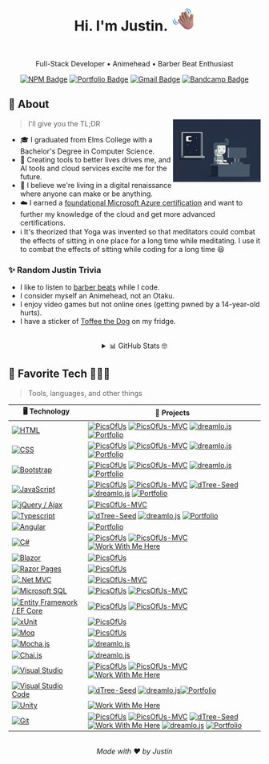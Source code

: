 
<h1 align="center">
    Hi. I'm Justin.
    <img src="img/waving hand.png" style="height: 3rem;">
</h1>
<br>
<p align="center">
    Full-Stack Developer •
    Animehead •
    Barber Beat Enthusiast
</p>
<p align="center" >
    <a href="https://www.npmjs.com/~jmheartley" target="_blank">
        <img src="https://img.shields.io/badge/-My%20Packages-%23CB3737?style=flat&logo=npm&logoColor=FFFFFF" alt="NPM Badge"></a>
    <a href="https://justinsportfol.io/" target="_blank">
        <img src="https://img.shields.io/badge/-%20Portfolio%20Site-1A8893?style=flat&logo=codereview&logoColor=FFFFFF" alt="Portfolio Badge"></a>
    <a href="mailto:heartleyjm@gmail.com?subject=Portfolio%20Inquiry&body=Hi%20Justin%2C%0A%0AI%20saw%20your%20GitHub%20bio%20and%20wanted%20to%20reach%20out%20because..." target="_blank">
        <img src="https://img.shields.io/badge/-Say%20Hello-FFFFFF?style=flat&logo=gmail" alt="Gmail Badge"></a>
    <a href="https://bandcamp.com/malikheartley" target="_blank">
        <img src="https://img.shields.io/badge/-Coding%20Music-609BA9?style=flat&logo=bandcamp&logoColor=FFFFFF" alt="Bandcamp Badge"></a>
</p>

## 🤔 About
<img align="right" height="125" width="175" alt="Coding await the night" src="img/coding the night away.gif">

> I'll give you the TL;DR

- 🎓 I graduated from Elms College with a Bachelor's Degree in Computer Science.
- 🔨 Creating tools to better lives drives me, and AI tools and cloud services excite me for the future.
- 🤖 I believe we're living in a digital renaissance where anyone can make or be anything.
- ☁️ I earned a [foundational Microsoft Azure certification](https://www.credly.com/badges/73748eb7-ad89-4ede-a00c-3a971f3ed986/public_url)
and want to further my knowledge of the cloud and get more advanced certifications.
- ℹ️ It's theorized that Yoga was invented so that meditators could combat the effects of sitting in one place for a long time while meditating. I use it to combat the effects of sitting while coding for a long time 😆

### ✨ Random Justin Trivia
- I like to listen to [barber beats](https://bandcamp.com/malikheartley) while I code.
- I consider myself an Animehead, not an Otaku.
- I enjoy video games but not online ones (getting pwned by a 14-year-old hurts).
- I have a sticker of [Toffee the Dog](https://jmheartley.itch.io/work-with-me-here-full-game) on my fridge.

<br>
<details align="center">
    <summary markdown="span">📊 GitHub Stats 🤓</summary>
    <br>
    <p>
        <img src="https://github-readme-stats.vercel.app/api?username=jmheartley&theme=vue-dark&show_icons=true&hide_border=true&count_private=true" alt="JMHeartley's Stats" />
        <img src="https://github-readme-streak-stats.herokuapp.com/?user=jmheartley&theme=vue-dark&hide_border=true" alt="JMHeartley's Streak" />
        <img src="https://github-readme-stats.vercel.app/api/top-langs/?username=jmheartley&theme=vue-dark&show_icons=true&hide_border=true&layout=compact" alt="JMHeartley's Top Languages" />
    </p>
</details>

## 💌 Favorite Tech 👨🏽‍💻
> Tools, languages, and other things

| 🖥️ **Technology** | 🚀 **Projects** |
| - | - |
| [![HTML](https://img.shields.io/static/v1?label=&message=HTML&color=E34C26&logo=HTML5&logoColor=FFFFFF)](https://developer.mozilla.org/en-US/docs/Web/HTML) | [![PicsOfUs](https://img.shields.io/static/v1?label=&message=PicsOfUs&color=000605&logo=github&logoColor=FFFFFF&labelColor=000605)](https://github.com/JMHeartley/PicsOfUs) [![PicsOfUs-MVC](https://img.shields.io/static/v1?label=&message=PicsOfUs-MVC&color=000605&logo=github&logoColor=FFFFFF&labelColor=000605)](https://github.com/JMHeartley/PicsOfUs-MVC) [![dreamlo.js](https://img.shields.io/static/v1?label=&message=dreamlo%2Ejs&color=000605&logo=github&logoColor=FFFFFF&labelColor=000605)](https://github.com/JMHeartley/dreamlo.js) [![Portfolio](https://img.shields.io/static/v1?label=&message=Portfolio&color=000605&logo=github&logoColor=FFFFFF&labelColor=000605)](https://github.com/JMHeartley/JMHeartley.Github.io)
| [![CSS](https://img.shields.io/static/v1?label=&message=CSS&color=264dE4&logo=CSS3&logoColor=FFFFFF)](https://developer.mozilla.org/en-US/docs/Web/CSS) | [![PicsOfUs](https://img.shields.io/static/v1?label=&message=PicsOfUs&color=000605&logo=github&logoColor=FFFFFF&labelColor=000605)](https://github.com/JMHeartley/PicsOfUs) [![PicsOfUs-MVC](https://img.shields.io/static/v1?label=&message=PicsOfUs-MVC&color=000605&logo=github&logoColor=FFFFFF&labelColor=000605)](https://github.com/JMHeartley/PicsOfUs-MVC) [![dreamlo.js](https://img.shields.io/static/v1?label=&message=dreamlo%2Ejs&color=000605&logo=github&logoColor=FFFFFF&labelColor=000605)](https://github.com/JMHeartley/dreamlo.js) [![Portfolio](https://img.shields.io/static/v1?label=&message=Portfolio&color=000605&logo=github&logoColor=FFFFFF&labelColor=000605)](https://github.com/JMHeartley/JMHeartley.Github.io)
| [![Bootstrap](https://img.shields.io/static/v1?label=&message=Bootstrap&color=5D317D&logo=Bootstrap&logoColor=FFFFFF)](https://getbootstrap.com/) | [![PicsOfUs](https://img.shields.io/static/v1?label=&message=PicsOfUs&color=000605&logo=github&logoColor=FFFFFF&labelColor=000605)](https://github.com/JMHeartley/PicsOfUs) [![PicsOfUs-MVC](https://img.shields.io/static/v1?label=&message=PicsOfUs-MVC&color=000605&logo=github&logoColor=FFFFFF&labelColor=000605)](https://github.com/JMHeartley/PicsOfUs-MVC) [![dreamlo.js](https://img.shields.io/static/v1?label=&message=dreamlo%2Ejs&color=000605&logo=github&logoColor=FFFFFF&labelColor=000605)](https://github.com/JMHeartley/dreamlo.js) [![Portfolio](https://img.shields.io/static/v1?label=&message=Portfolio&color=000605&logo=github&logoColor=FFFFFF&labelColor=000605)](https://github.com/JMHeartley/JMHeartley.Github.io)
| [![JavaScript](https://img.shields.io/static/v1?label=&message=JavaScript&color=F7DF1E&logo=JavaScript&logoColor=FFFFFF)](https://javascript.info/) | [![PicsOfUs](https://img.shields.io/static/v1?label=&message=PicsOfUs&color=000605&logo=github&logoColor=FFFFFF&labelColor=000605)](https://github.com/JMHeartley/PicsOfUs) [![PicsOfUs-MVC](https://img.shields.io/static/v1?label=&message=PicsOfUs-MVC&color=000605&logo=github&logoColor=FFFFFF&labelColor=000605)](https://github.com/JMHeartley/PicsOfUs-MVC) [![dTree-Seed](https://img.shields.io/static/v1?label=&message=dTree-Seed&color=000605&logo=github&logoColor=FFFFFF&labelColor=000605)](https://github.com/JMHeartley/dTree-Seed) [![dreamlo.js](https://img.shields.io/static/v1?label=&message=dreamlo%2Ejs&color=000605&logo=github&logoColor=FFFFFF&labelColor=000605)](https://github.com/JMHeartley/dreamlo.js) [![Portfolio](https://img.shields.io/static/v1?label=&message=Portfolio&color=000605&logo=github&logoColor=FFFFFF&labelColor=000605)](https://github.com/JMHeartley/JMHeartley.Github.io)
| [![jQuery / Ajax](https://img.shields.io/static/v1?label=&message=jQuery%20/%20Ajax&color=0769AD&logo=jquery&logoColor=FFFFFF)](https://jquery.com/) | [![PicsOfUs-MVC](https://img.shields.io/static/v1?label=&message=PicsOfUs-MVC&color=000605&logo=github&logoColor=FFFFFF&labelColor=000605)](https://github.com/JMHeartley/PicsOfUs-MVC)
| [![Typescript](https://img.shields.io/static/v1?label=&message=Typescript&color=2F78C5&logo=Typescript&logoColor=FFFFFF)](https://www.typescriptlang.org/) | [![dTree-Seed](https://img.shields.io/static/v1?label=&message=dTree-Seed&color=000605&logo=github&logoColor=FFFFFF&labelColor=000605)](https://github.com/JMHeartley/dTree-Seed) [![dreamlo.js](https://img.shields.io/static/v1?label=&message=dreamlo%2Ejs&color=000605&logo=github&logoColor=FFFFFF&labelColor=000605)](https://github.com/JMHeartley/dreamlo.js) [![Portfolio](https://img.shields.io/static/v1?label=&message=Portfolio&color=000605&logo=github&logoColor=FFFFFF&labelColor=000605)](https://github.com/JMHeartley/JMHeartley.Github.io)
| [![Angular](https://img.shields.io/static/v1?label=&message=Angular&color=E23137&logo=angular&logoColor=FFFFFF)](https://angular.io/) | [![Portfolio](https://img.shields.io/static/v1?label=&message=Portfolio&color=000605&logo=github&logoColor=FFFFFF&labelColor=000605)](https://github.com/JMHeartley/JMHeartley.Github.io)
| [![C#](https://img.shields.io/static/v1?label=&message=C%23&color=953FAE&logo=csharp&logoColor=FFFFFF)](https://learn.microsoft.com/en-us/dotnet/csharp/) | [![PicsOfUs](https://img.shields.io/static/v1?label=&message=PicsOfUs&color=000605&logo=github&logoColor=FFFFFF&labelColor=000605)](https://github.com/JMHeartley/PicsOfUs) [![PicsOfUs-MVC](https://img.shields.io/static/v1?label=&message=PicsOfUs-MVC&color=000605&logo=github&logoColor=FFFFFF&labelColor=000605)](https://github.com/JMHeartley/PicsOfUs-MVC) [![Work With Me Here](https://img.shields.io/static/v1?label=&message=Work%20With%20Me%20Here&color=000605&logo=github&logoColor=FFFFFF&labelColor=000605)](https://github.com/JMHeartley/Work-With-Me-Here)
| [![Blazor](https://img.shields.io/static/v1?label=&message=Blazor&color=953FAE&logo=Blazor&logoColor=FFFFFF)](https://learn.microsoft.com/en-us/aspnet/core/blazor/) | [![PicsOfUs](https://img.shields.io/static/v1?label=&message=PicsOfUs&color=000605&logo=github&logoColor=FFFFFF&labelColor=000605)](https://github.com/JMHeartley/PicsOfUs)
| [![Razor Pages](https://img.shields.io/static/v1?label=&message=Razor%20Pages&color=953FAE&logo=csharp&logoColor=FFFFFF)](https://learn.microsoft.com/en-us/aspnet/core/razor-pages/) | [![PicsOfUs](https://img.shields.io/static/v1?label=&message=PicsOfUs&color=000605&logo=github&logoColor=FFFFFF&labelColor=000605)](https://github.com/JMHeartley/PicsOfUs)
| [![.Net MVC](https://img.shields.io/static/v1?label=&message=%2ENet%20MVC&color=953FAE&logo=csharp&logoColor=FFFFFF)](https://dotnet.microsoft.com/en-us/apps/aspnet/mvc) | [![PicsOfUs-MVC](https://img.shields.io/static/v1?label=&message=PicsOfUs-MVC&color=000605&logo=github&logoColor=FFFFFF&labelColor=000605)](https://github.com/JMHeartley/PicsOfUs-MVC)
| [![Microsoft SQL](https://img.shields.io/static/v1?label=&message=Microsoft%20SQL&color=01AAEB&logo=microsoftsqlserver&logoColor=FFFFFF)](https://learn.microsoft.com/en-us/sql/) | [![PicsOfUs](https://img.shields.io/static/v1?label=&message=PicsOfUs&color=000605&logo=github&logoColor=FFFFFF&labelColor=000605)](https://github.com/JMHeartley/PicsOfUs) [![PicsOfUs-MVC](https://img.shields.io/static/v1?label=&message=PicsOfUs-MVC&color=000605&logo=github&logoColor=FFFFFF&labelColor=000605)](https://github.com/JMHeartley/PicsOfUs-MVC)
| [![Entity Framework / EF Core](https://img.shields.io/static/v1?label=&message=Entity%20Framework%20/%20EF%20Core&color=953FAE&logo=csharp&logoColor=FFFFFF)](https://learn.microsoft.com/en-us/aspnet/entity-framework) | [![PicsOfUs](https://img.shields.io/static/v1?label=&message=PicsOfUs&color=000605&logo=github&logoColor=FFFFFF&labelColor=000605)](https://github.com/JMHeartley/PicsOfUs) [![PicsOfUs-MVC](https://img.shields.io/static/v1?label=&message=PicsOfUs-MVC&color=000605&logo=github&logoColor=FFFFFF&labelColor=000605)](https://github.com/JMHeartley/PicsOfUs-MVC)
| [![xUnit](https://img.shields.io/static/v1?label=&message=xUnit&color=953FAE&logo=csharp&logoColor=FFFFFF)](https://xunit.net/) | [![PicsOfUs](https://img.shields.io/static/v1?label=&message=PicsOfUs&color=000605&logo=github&logoColor=FFFFFF&labelColor=000605)](https://github.com/JMHeartley/PicsOfUs)
| [![Moq](https://img.shields.io/static/v1?label=&message=Moq&color=953FAE&logo=csharp&logoColor=FFFFFF)](https://github.com/moq/moq) | [![PicsOfUs](https://img.shields.io/static/v1?label=&message=PicsOfUs&color=000605&logo=github&logoColor=FFFFFF&labelColor=000605)](https://github.com/JMHeartley/PicsOfUs)
| [![Mocha.js](https://img.shields.io/static/v1?label=&message=Mocha%2Ejs&color=F7DF1E&logo=JavaScript&logoColor=FFFFFF)](https://mochajs.org/) | [![dreamlo.js](https://img.shields.io/static/v1?label=&message=dreamlo%2Ejs&color=000605&logo=github&logoColor=FFFFFF&labelColor=000605)](https://github.com/JMHeartley/dreamlo.js)
| [![Chai.js](https://img.shields.io/static/v1?label=&message=Chai%2Ejs&color=F7DF1E&logo=JavaScript&logoColor=FFFFFF)](https://www.chaijs.com/) | [![dreamlo.js](https://img.shields.io/static/v1?label=&message=dreamlo%2Ejs&color=000605&logo=github&logoColor=FFFFFF&labelColor=000605)](https://github.com/JMHeartley/dreamlo.js)
| [![Visual Studio](https://img.shields.io/static/v1?label=&message=Visual%20Studio&color=B179F1&logo=visualstudio&logoColor=FFFFFF)](https://visualstudio.microsoft.com/) | [![PicsOfUs](https://img.shields.io/static/v1?label=&message=PicsOfUs&color=000605&logo=github&logoColor=FFFFFF&labelColor=000605)](https://github.com/JMHeartley/PicsOfUs) [![PicsOfUs-MVC](https://img.shields.io/static/v1?label=&message=PicsOfUs-MVC&color=000605&logo=github&logoColor=FFFFFF&labelColor=000605)](https://github.com/JMHeartley/PicsOfUs-MVC) [![Work With Me Here](https://img.shields.io/static/v1?label=&message=Work%20With%20Me%20Here&color=000605&logo=github&logoColor=FFFFFF&labelColor=000605)](https://github.com/JMHeartley/Work-With-Me-Here)
| [![Visual Studio Code](https://img.shields.io/static/v1?label=&message=Visual%20Studio%20Code&color=44AFF3&logo=visualstudiocode&logoColor=FFFFFF)](https://visualstudio.microsoft.com/) | [![dTree-Seed](https://img.shields.io/static/v1?label=&message=dTree-Seed&color=000605&logo=github&logoColor=FFFFFF&labelColor=000605)](https://github.com/JMHeartley/dTree-Seed) [![dreamlo.js](https://img.shields.io/static/v1?label=&message=dreamlo%2Ejs&color=000605&logo=github&logoColor=FFFFFF&labelColor=000605)](https://github.com/JMHeartley/dreamlo.js)[![Portfolio](https://img.shields.io/static/v1?label=&message=Portfolio&color=000605&logo=github&logoColor=FFFFFF&labelColor=000605)](https://github.com/JMHeartley/JMHeartley.Github.io)
| [![Unity](https://img.shields.io/static/v1?label=&message=Unity&color=000605&logo=Unity&logoColor=FFFFFF)](https://unity.com/) | [![Work With Me Here](https://img.shields.io/static/v1?label=&message=Work%20With%20Me%20Here&color=000605&logo=github&logoColor=FFFFFF&labelColor=000605)](https://github.com/JMHeartley/Work-With-Me-Here)
| [![Git](https://img.shields.io/static/v1?label=&message=Git&color=DE4C36&logo=Git&logoColor=FFFFFF)](https://git-scm.com/) | [![PicsOfUs](https://img.shields.io/static/v1?label=&message=PicsOfUs&color=000605&logo=github&logoColor=FFFFFF&labelColor=000605)](https://github.com/JMHeartley/PicsOfUs) [![PicsOfUs-MVC](https://img.shields.io/static/v1?label=&message=PicsOfUs-MVC&color=000605&logo=github&logoColor=FFFFFF&labelColor=000605)](https://github.com/JMHeartley/PicsOfUs-MVC) [![dTree-Seed](https://img.shields.io/static/v1?label=&message=dTree-Seed&color=000605&logo=github&logoColor=FFFFFF&labelColor=000605)](https://github.com/JMHeartley/dTree-Seed) [![Work With Me Here](https://img.shields.io/static/v1?label=&message=Work%20With%20Me%20Here&color=000605&logo=github&logoColor=FFFFFF&labelColor=000605)](https://github.com/JMHeartley/Work-With-Me-Here) [![dreamlo.js](https://img.shields.io/static/v1?label=&message=dreamlo%2Ejs&color=000605&logo=github&logoColor=FFFFFF&labelColor=000605)](https://github.com/JMHeartley/dreamlo.js) [![Portfolio](https://img.shields.io/static/v1?label=&message=Portfolio&color=000605&logo=github&logoColor=FFFFFF&labelColor=000605)](https://github.com/JMHeartley/JMHeartley.Github.io)

<!--
| [![.Net Web API](https://img.shields.io/static/v1?label=&message=%2ENet%20Web%20API&color=953FAE&logo=csharp&logoColor=FFFFFF)](https://learn.microsoft.com/en-us/aspnet/core/tutorials/first-web-api) |
-->

<div align="center">
    <br>
    <i>Made with ❤️ by Justin</i>
</div>

